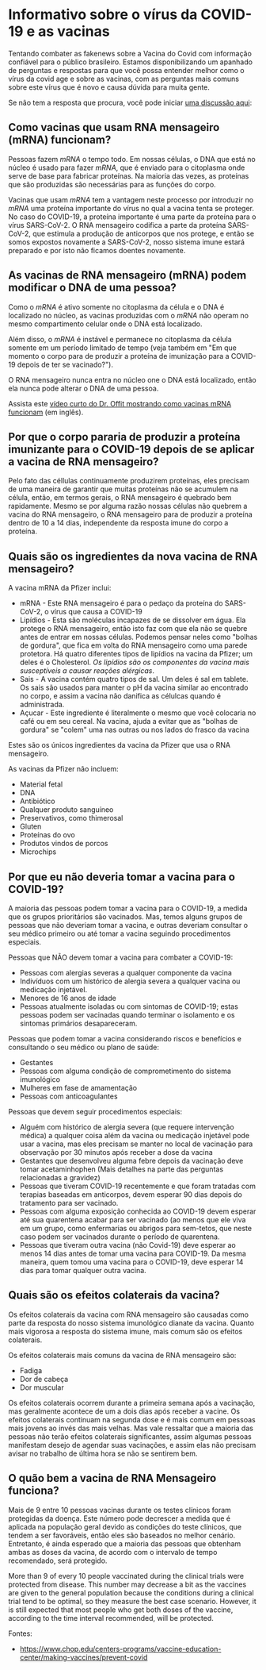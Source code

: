 # Informativo sobre o vírus da COVID-19 e as vacinas

Tentando combater as fakenews sobre a Vacina do Covid com informação confiável para o público brasileiro. Estamos disponibilizando um apanhado de perguntas e respostas para que você possa entender melhor como o vírus da covid age e sobre as vacinas, com as perguntas mais comuns sobre este vírus que é novo e causa dúvida para muita gente.

Se não tem a resposta que procura, você pode iniciar [uma discussão aqui](https://github.com/alexanmtz/informativo-vacina-covid-19/discussions/1):

## Como vacinas que usam RNA mensageiro (mRNA) funcionam?

Pessoas fazem *mRNA* o tempo todo. Em nossas células, o DNA que está no núcleo é usado para fazer *mRNA*, que é enviado para o citoplasma onde serve de base para fabricar proteínas. Na maioria das vezes, as proteínas que são produzidas são necessárias para as funções do corpo.

Vacinas que usam *mRNA* tem a vantagem neste processo por introduzir no *mRNA* uma proteína importante do vírus no qual a vacina tenta se proteger. No caso do COVID-19, a proteína importante é uma parte da proteína para o vírus SARS-CoV-2. O RNA mensageiro codifica a parte da proteína SARS-CoV-2, que estimula a produção de anticorpos que nos protege, e então se somos expostos novamente a SARS-CoV-2, nosso sistema imune estará preparado e por isto não ficamos doentes novamente.

## As vacinas de RNA mensageiro (mRNA) podem modificar o DNA de uma pessoa?

Como o *mRNA* é ativo somente no citoplasma da célula e o DNA é localizado no núcleo, as vacinas produzidas com o *mRNA* não operam no mesmo compartimento celular onde o DNA está localizado.

Além disso, o *mRNA* é instável e permanece no citoplasma da célula somente em um período limitado de tempo (veja também em "Em que momento o corpo para de produzir a proteína de imunização para a COVID-19 depois de ter se vacinado?").

O RNA mensageiro nunca entra no núcleo one o DNA está localizado, então ela nunca pode alterar o DNA de uma pessoa.

Assista este [vídeo curto do Dr. Offit mostrando como vacinas mRNA funcionam](https://www.chop.edu/centers-programs/vaccine-education-center/video/how-do-mrna-vaccines-work) (em inglês).

## Por que o corpo pararia de produzir a proteína imunizante para o COVID-19 depois de se aplicar a vacina de RNA mensageiro?
Pelo fato das céllulas continuamente produzirem proteínas, eles precisam de uma maneira de garantir que muitas proteínas não se acumulem na célula, então, em termos gerais, o RNA mensageiro é quebrado bem rapidamente. Mesmo se por alguma razão nossas células não quebrem a vacina do RNA mensageiro, o RNA mensageiro para de produzir a proteína dentro de 10 a 14 dias, independente da resposta imune do corpo a proteína.


## Quais são os ingredientes da nova vacina de RNA mensageiro?

A vacina mRNA da Pfizer inclui:
- mRNA - Este RNA mensageiro é para o pedaço da proteína do SARS-CoV-2, o vírus que causa a COVID-19
- Lipídios - Esta são moléculas incapazes de se dissolver em água. Ela protege o RNA mensageiro, então isto faz com que ela não se quebre antes de entrar em nossas células. Podemos pensar neles como "bolhas de gordura", que fica em volta do RNA mensageiro como uma parede protetora. Há quatro diferentes tipos de lipídios na vacina da Pfizer; um deles é o Cholesterol. *Os lipídios são os componentes da vacina mais susceptíveis a causar reações alérgicas*.
- Sais - A vacina contém quatro tipos de sal. Um deles é sal em tablete. Os sais são usados para manter o pH da vacina similar ao encontrado no corpo, e assim a vacina não danifica as célulcas quando é administrada.
- Açucar - Este ingrediente é literalmente o mesmo que você colocaria no café ou em seu cereal. Na vacina, ajuda a evitar que as "bolhas de gordura" se "colem" uma nas outras ou nos lados do frasco da vacina

Estes são os únicos ingredientes da vacina da Pfizer que usa o RNA mensageiro.

As vacinas da Pfizer não incluem:
- Material fetal
- DNA
- Antibiótico
- Qualquer produto sanguíneo
- Preservativos, como thimerosal
- Gluten
- Proteínas do ovo
- Produtos vindos de porcos
- Microchips

## Por que eu não deveria tomar a vacina para o COVID-19?

A maioria das pessoas podem tomar a vacina para o COVID-19, a medida que os grupos prioritários são vacinados. Mas, temos alguns grupos de pessoas que não deveriam tomar a vacina, e outras deveriam consultar o seu médico primeiro ou até tomar a vacina seguindo procedimentos especiais.

Pessoas que NÃO devem tomar a vacina para combater a COVID-19:

- Pessoas com alergias severas a qualquer componente da vacina
- Indivíduos com um histórico de alergia severa a qualquer vacina ou medicação injetável.
- Menores de 16 anos de idade
- Pessoas atualmente isoladas ou com sintomas de COVID-19; estas pessoas podem ser vacinadas quando terminar o isolamento e os sintomas primários desapareceram.

Pessoas que podem tomar a vacina considerando riscos e benefícios e consultando o seu médico ou plano de saúde:
- Gestantes
- Pessoas com alguma condição de comprometimento do sistema imunológico
- Mulheres em fase de amamentação
- Pessoas com anticoagulantes

Pessoas que devem seguir procedimentos especiais:
- Alguém com histórico de alergia severa (que requere intervenção médica) a qualquer coisa além da vacina ou medicação injetável pode usar a vacina, mas eles precisam se manter no local de vacinação para observação por 30 minutos após receber a dose da vacina
- Gestantes que desenvolveu alguma febre depois da vacinação deve tomar acetaminhophen (Mais detalhes na parte das perguntas relacionadas a gravidez)
- Pessoas que tiveram COVID-19 recentemente e que foram tratadas com terapias baseadas em anticorpos, devem esperar 90 dias depois do tratamento para ser vacinado.
- Pessoas com alguma exposição conhecida ao COVID-19 devem esperar até sua quarentena acabar para ser vacinado (ao menos que ele viva em um grupo, como enfermarias ou abrigos para sem-tetos, que neste caso podem ser vacinados durante o período de quarentena.
- Pessoas que tiveram outra vacina (não Covid-19) deve esperar ao menos 14 dias antes de tomar uma vacina para COVID-19. Da mesma maneira, quem tomou uma vacina para o COVID-19, deve esperar 14 dias para tomar qualquer outra vacina.

## Quais são os efeitos colaterais da vacina?
Os efeitos colaterais da vacina com RNA mensageiro são causadas como parte da resposta do nosso sistema imunológico dianate da vacina. Quanto mais vigorosa a resposta do sistema imune, mais comum são os efeitos colaterais.

Os efeitos colaterais mais comuns da vacina de RNA mensageiro são:
- Fadiga
- Dor de cabeça
- Dor muscular

Os efeitos colaterais ocorrem durante a primeira semana após a vacinação, mas geralmente acontece de um a dois dias após receber a vacine. Os efeitos colaterais continuam na segunda dose e é mais comum em pessoas mais jovens ao invés das mais velhas. Mas vale ressaltar que a maioria das pessoas não terão efeitos colaterais significantes, assim algumas pessoas manifestam desejo de agendar suas vacinações, e assim elas não precisam avisar no trabalho de última hora se não se sentirem bem.

## O quão bem a vacina de RNA Mensageiro funciona?
Mais de 9 entre 10 pessoas vacinas durante os testes clínicos foram protegidas da doença. Este número pode decrescer a medida que é aplicada na população geral devido as condições do teste clínicos, que tendem a ser favoráveis, então eles são baseados no melhor cenário. Entretanto, é ainda esperado que a maioria das pessoas que obtenham ambas as doses da vacina, de acordo com o intervalo de tempo recomendado, será protegido.

More than 9 of every 10 people vaccinated during the clinical trials were protected from disease. This number may decrease a bit as the vaccines are given to the general population because the conditions during a clinical trial tend to be optimal, so they measure the best case scenario. However, it is still expected that most people who get both doses of the vaccine, according to the time interval recommended, will be protected.


Fontes:
- https://www.chop.edu/centers-programs/vaccine-education-center/making-vaccines/prevent-covid

